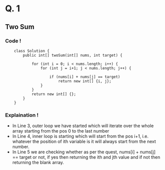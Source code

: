 # Q. 1
## Two Sum

### Code !

        class Solution {
            public int[] twoSum(int[] nums, int target) {

                for (int i = 0; i < nums.length; i++) {
                    for (int j = i+1; j < nums.length; j++) {

                        if (nums[i] + nums[j] == target)
                            return new int[] {i, j};
                    }
                }
                return new int[] {};
            }
        }


### Explaination !

- In Line 3, outer loop we have started which will iterate over the whole array starting from the pos 0 to the last number
- In Line 4, inner loop is starting which will start from the pos i+1, i.e. whatever the position of ith variable is it will always start from the next number.
- In Line 5 we are checking whether as per the quest, nums[i] + nums[j] == target or not, if yes then returning the ith and jth value and if not then returning the blank array.